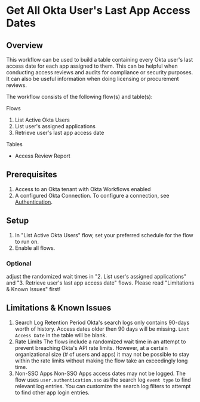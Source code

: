 # Get All Okta User's Last App Access Dates

## Overview
This workflow can be used to build a table containing every Okta user's last access date for each app assigned to them. This can be helpful when conducting access reviews and audits for compliance or security purposes. It can also be useful information when doing licensing or procurement reviews.


The workflow consists of the following flow(s) and table(s):

Flows
1. List Active Okta Users
2. List user's assigned applications
3. Retrieve user's last app access date

Tables
- Access Review Report

## Prerequisites
1. Access to an Okta tenant with Okta Workflows enabled
2. A configured Okta Connection. To configure a connection, see [Authentication](https://help.okta.com/wf/en-us/Content/Topics/Workflows/connector-reference/okta/overviews/authorization.htm).

## Setup
1. In "List Active Okta Users" flow, set your preferred schedule for the flow to run on.
2. Enable all flows.

### Optional
adjust the randomized wait times in "2. List user's assigned applications" and "3. Retrieve user's last app access date" flows. Please read "Limitations & Known Issues" first!


## Limitations & Known Issues
1. Search Log Retention Period
    Okta's search logs only contains 90-days worth of history. Access dates older then 90 days will be missing. `Last Access Date` in the table will be blank.
2. Rate Limits
    The flows include a randomized wait time in an attempt to prevent breaching Okta's API rate limits. However, at a certain organizational size (# of users and apps) it may not be possible to stay within the rate limits without making the flow take an exceedingly long time.
3. Non-SSO Apps
    Non-SSO Apps access dates may not be logged. The flow uses `user.authentication.sso` as the search log `event type` to find relevant log entries. You can customize the search log filters to attempt to find other app login entries.

